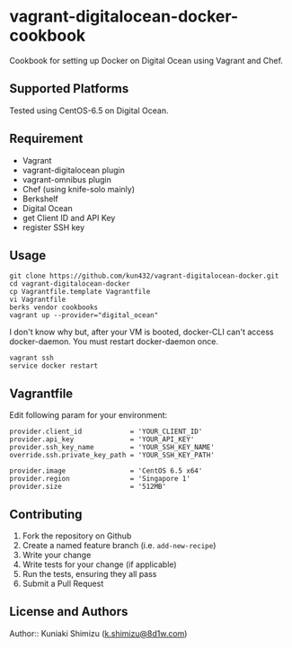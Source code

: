 # vagrant-digitalocean-docker-cookbook

Cookbook for setting up Docker on Digital Ocean using Vagrant and Chef.

## Supported Platforms

Tested using CentOS-6.5 on Digital Ocean.

## Requirement

- Vagrant
 - vagrant-digitalocean plugin
 - vagrant-omnibus plugin
- Chef (using knife-solo mainly)
- Berkshelf
- Digital Ocean
 - get Client ID and API Key
 - register SSH key

## Usage

```
git clone https://github.com/kun432/vagrant-digitalocean-docker.git
cd vagrant-digitalocean-docker
cp Vagrantfile.template Vagrantfile
vi Vagrantfile
berks vendor cookbooks
vagrant up --provider="digital_ocean"
```

I don't know why but, after your VM is booted, docker-CLI can't access docker-daemon. You must restart docker-daemon once.

```
vagrant ssh
service docker restart
```

## Vagrantfile

Edit following param for your environment:

```
provider.client_id            = 'YOUR_CLIENT_ID'
provider.api_key              = 'YOUR_API_KEY'
provider.ssh_key_name         = 'YOUR_SSH_KEY_NAME'
override.ssh.private_key_path = 'YOUR_SSH_KEY_PATH'
```

```
provider.image                = 'CentOS 6.5 x64'
provider.region               = 'Singapore 1'
provider.size                 = '512MB'
```


## Contributing

1. Fork the repository on Github
2. Create a named feature branch (i.e. `add-new-recipe`)
3. Write your change
4. Write tests for your change (if applicable)
5. Run the tests, ensuring they all pass
6. Submit a Pull Request

## License and Authors

Author:: Kuniaki Shimizu (<k.shimizu@8d1w.com>)
